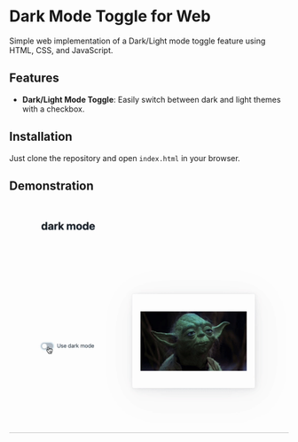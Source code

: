 # Dark Mode Toggle for Web

Simple web implementation of a Dark/Light mode toggle feature using HTML, CSS, and JavaScript.

## Features

- **Dark/Light Mode Toggle**: Easily switch between dark and light themes with a checkbox.

## Installation

Just clone the repository and open `index.html` in your browser.

## Demonstration

![Dark Mode Toggle Demo](darkMode.gif)
